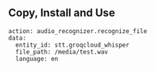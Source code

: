 ## Copy, Install and Use
```
action: audio_recognizer.recognize_file
data:
  entity_id: stt.groqcloud_whisper
  file_path: /media/test.wav
  language: en
```
